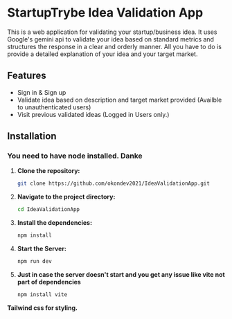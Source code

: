 # StartupTrybe Idea Validation App

This is a web application for validating your startup/business idea. It uses Google's gemini api to validate your idea based on standard metrics and structures the response in a clear and orderly manner. All you have to do is provide a detailed explanation of your idea and your target market.

## Features

- Sign in & Sign up
- Validate idea based on description and target market provided (Availble to unauthenticated users)
- Visit previous validated ideas (Logged in Users only.)

## Installation

### You need to have node installed. Danke

1. **Clone the repository:**

    ```sh
    git clone https://github.com/okondev2021/IdeaValidationApp.git
    ```

2. **Navigate to the project directory:**

    ```sh
    cd IdeaValidationApp
    ```

3. **Install the dependencies:**

    ```sh
    npm install
    ```

4. **Start the Server:**

    ```sh
    npm run dev
    ```
5. **Just in case the server doesn't start and you get any issue like vite not part of dependencies**

    ```sh
    npm install vite
    ```

**Tailwind css for styling.**
